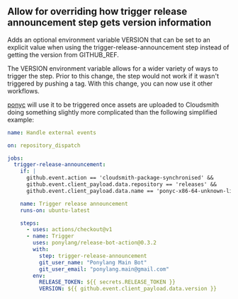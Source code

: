 ## Allow for overriding how trigger release announcement step gets version information

Adds an optional environment variable VERSION that can be set to an explicit value when using the trigger-release-announcement step instead of getting the version from GITHUB_REF.

The VERSION environment variable allows for a wider variety of ways to trigger the step. Prior to this change, the step would not work if it wasn't triggered by pushing a tag. With this change, you can now use it other workflows.

[ponyc](https://github.com/ponylang/ponyc) will use it to be triggered once assets are uploaded to Cloudsmith doing something slightly more complicated than the following simplified example:


```yaml
name: Handle external events

on: repository_dispatch

jobs:
  trigger-release-announcement:
    if: |
      github.event.action == 'cloudsmith-package-synchronised' &&
      github.event.client_payload.data.repository == 'releases' &&
      github.event.client_payload.data.name == 'ponyc-x86-64-unknown-linux-musl.tar.gz'

    name: Trigger release announcement
    runs-on: ubuntu-latest

    steps:
      - uses: actions/checkout@v1
      - name: Trigger
        uses: ponylang/release-bot-action@0.3.2
        with:
          step: trigger-release-announcement
          git_user_name: "Ponylang Main Bot"
          git_user_email: "ponylang.main@gmail.com"
        env:
          RELEASE_TOKEN: ${{ secrets.RELEASE_TOKEN }}
          VERSION: ${{ github.event.client_payload.data.version }}
```

